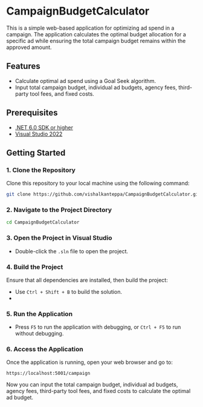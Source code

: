 # CampaignBudgetCalculator

This is a simple web-based application for optimizing ad spend in a campaign. The application calculates the optimal budget allocation for a specific ad while ensuring the total campaign budget remains within the approved amount.

## Features

- Calculate optimal ad spend using a Goal Seek algorithm.
- Input total campaign budget, individual ad budgets, agency fees, third-party tool fees, and fixed costs.

## Prerequisites

- [.NET 6.0 SDK or higher](https://dotnet.microsoft.com/download/dotnet/6.0)
- [Visual Studio 2022](https://visualstudio.microsoft.com/)

## Getting Started

### 1. Clone the Repository

Clone this repository to your local machine using the following command:

```bash
git clone https://github.com/vishalkanteppa/CampaignBudgetCalculator.git
```

### 2. Navigate to the Project Directory

```bash
cd CampaignBudgetCalculator
```

### 3. Open the Project in Visual Studio

- Double-click the `.sln` file to open the project.

### 4. Build the Project

Ensure that all dependencies are installed, then build the project:

- Use `Ctrl + Shift + B` to build the solution.
- 

### 5. Run the Application

- Press `F5` to run the application with debugging, or `Ctrl + F5` to run without debugging.


### 6. Access the Application

Once the application is running, open your web browser and go to:

```
https://localhost:5001/campaign
```

Now you can input the total campaign budget, individual ad budgets, agency fees, third-party tool fees, and fixed costs to calculate the optimal ad budget.
